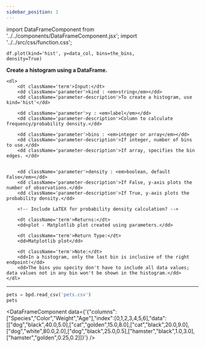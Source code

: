```yaml
---
sidebar_position: 1
---
```


import DataFrameComponent from '../../components/DataFrameComponent.jsx';
import '../../src/css/function.css';

<code>df.plot(kind='hist', y=data_col, bins=the_bins, density=True)</code>

<div className='base'>
    <p><strong>Create a histogram using a DataFrame.</strong></p>

    <dl>
        <dt className='term'>Input:</dt>
        <dd className='parameter'>kind : <em>string</em></dd>
        <dd className='parameter-description'>To create a histogram, use kind='hist'</dd>

        <dd className='parameter'>y : <em>label</em></dd>
        <dd className='parameter-description'>Column to calculate frequency/probability density.</dd>

        <dd className='parameter'>bins : <em>integer or array</em></dd>
        <dd className='parameter-description'>If integer, number of bins to use.</dd>
        <dd className='parameter-description'>If array, specifies the bin edges. </dd>


        <dd className='parameter'>density : <em>boolean, default False</em></dd>
        <dd className='parameter-description'>If False, y-axis plots the number of observations.</dd>
        <dd className='parameter-description'>If True, y-axis plots the probability density.</dd>

        <!-- Include LaTEX for probability density calculation? -->

        <dt className='term'>Returns:</dt>
        <dd>plot - Matplotlib plot created using parameters.</dd>

        <dt className='term'>Return Type:</dt>
        <dd>Matplotlib plot</dd>
        
        <dt className='term'>Note:</dt>
        <dd>In a histogram, only the last bin is inclusive of the right endpoint!</dd>
        <dd>The bins you specity don't have to include all data values; data values not in any bin won't be shown in the histogram.</dd>
    </dl>
</div>

---

```python
pets = bpd.read_csv('pets.csv')
pets
```

<DataFrameComponent data={'{"columns":["Species","Color","Weight","Age"],"index":[0,1,2,3,4,5,6],"data":[["dog","black",40.0,5.0],["cat","golden",15.0,8.0],["cat","black",20.0,9.0],["dog","white",80.0,2.0],["dog","black",25.0,0.5],["hamster","black",1.0,3.0],["hamster","golden",0.25,0.2]]}'} />
